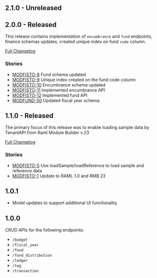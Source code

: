 ## 2.1.0 - Unreleased

## 2.0.0 - Released
This release contains implementation of `encumbrance` and `fund` endpoints, finance schemas updates, created 
unique index on fund `code` column.

[Full Changelog](https://github.com/folio-org/mod-finance-storage/compare/v1.1.0...v2.0.0)

### Stories
* [MODFISTO-8](https://issues.folio.org/browse/MODFISTO-8) Fund schema updated
*	[MODFISTO-9](https://issues.folio.org/browse/MODFISTO-9) Unique index created on the fund code column
*	[MODFISTO-10](https://issues.folio.org/browse/MODFISTO-10) Encumbrance schema updated
*	[MODFISTO-11](https://issues.folio.org/browse/MODFISTO-11) Implemented encumbrance API
*	[MODFISTO-12](https://issues.folio.org/browse/MODFISTO-12) Implemented fund API
*	[MODFUND-50](https://issues.folio.org/browse/MODFUND-50) Updated fiscal year schema
	

## 1.1.0 - Released
The primary focus of this release was to enable loading sample data by TenantAPI from Raml Module Builder v.23

[Full Changelog](https://github.com/folio-org/mod-finance-storage/compare/v1.0.1...v1.1.0)

### Stories
* [MODFISTO-5](https://issues.folio.org/browse/MODFISTO-5) Use loadSample/loadReference to load sample and reference data
* [MODFISTO-1](https://issues.folio.org/browse/MODFISTO-1) Update to RAML 1.0 and RMB 23

## 1.0.1
* Model updates to support additional UI functionality

## 1.0.0
CRUD APIs for the following endpoints:
* `/budget`
* `/fiscal_year`
* `/fund`
* `/fund_distribution`
* `/ledger`
* `/tag`
* `/transaction`
